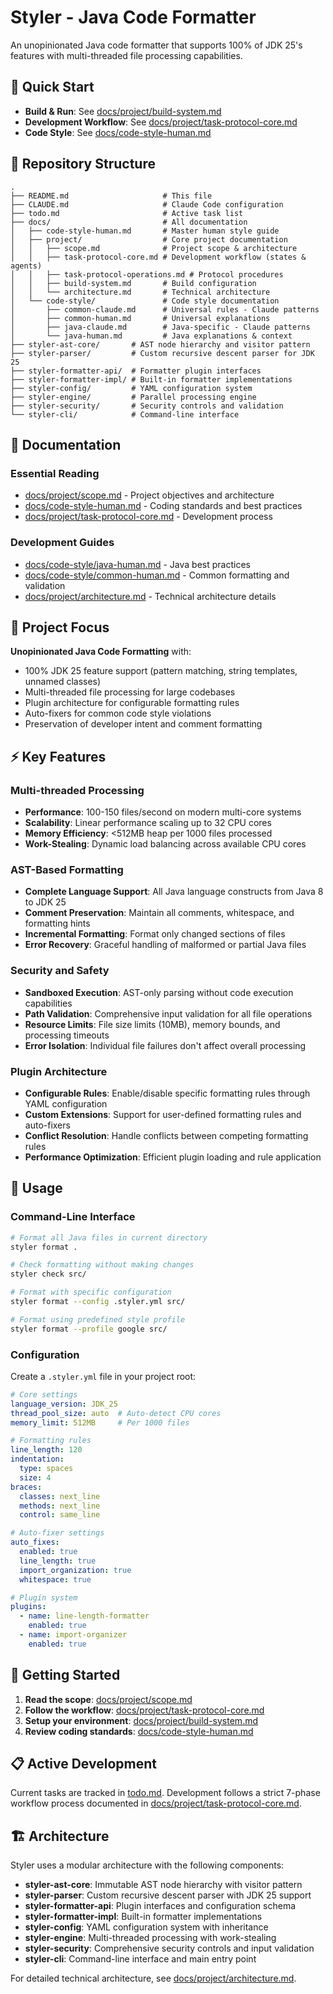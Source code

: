 # Styler - Java Code Formatter

An unopinionated Java code formatter that supports 100% of JDK 25's features with multi-threaded file processing capabilities.

## 🚀 Quick Start

- **Build & Run**: See [docs/project/build-system.md](docs/project/build-system.md)
- **Development Workflow**: See [docs/project/task-protocol-core.md](docs/project/task-protocol-core.md)
- **Code Style**: See [docs/code-style-human.md](docs/code-style-human.md)

## 📁 Repository Structure

```
.
├── README.md                     # This file
├── CLAUDE.md                     # Claude Code configuration
├── todo.md                       # Active task list
├── docs/                         # All documentation
│   ├── code-style-human.md       # Master human style guide
│   ├── project/                  # Core project documentation
│   │   ├── scope.md              # Project scope & architecture
│   │   ├── task-protocol-core.md # Development workflow (states & agents)
│   │   ├── task-protocol-operations.md # Protocol procedures
│   │   ├── build-system.md       # Build configuration
│   │   └── architecture.md       # Technical architecture
│   └── code-style/               # Code style documentation
│       ├── common-claude.md      # Universal rules - Claude patterns
│       ├── common-human.md       # Universal explanations
│       ├── java-claude.md        # Java-specific - Claude patterns
│       └── java-human.md         # Java explanations & context
├── styler-ast-core/       # AST node hierarchy and visitor pattern
├── styler-parser/         # Custom recursive descent parser for JDK 25
├── styler-formatter-api/  # Formatter plugin interfaces
├── styler-formatter-impl/ # Built-in formatter implementations
├── styler-config/         # YAML configuration system
├── styler-engine/         # Parallel processing engine
├── styler-security/       # Security controls and validation
└── styler-cli/            # Command-line interface
```

## 📖 Documentation

### Essential Reading
- [docs/project/scope.md](docs/project/scope.md) - Project objectives and architecture
- [docs/code-style-human.md](docs/code-style-human.md) - Coding standards and best practices
- [docs/project/task-protocol-core.md](docs/project/task-protocol-core.md) - Development process

### Development Guides
- [docs/code-style/java-human.md](docs/code-style/java-human.md) - Java best practices
- [docs/code-style/common-human.md](docs/code-style/common-human.md) - Common formatting and validation
- [docs/project/architecture.md](docs/project/architecture.md) - Technical architecture details

## 🎯 Project Focus

**Unopinionated Java Code Formatting** with:
- 100% JDK 25 feature support (pattern matching, string templates, unnamed classes)
- Multi-threaded file processing for large codebases
- Plugin architecture for configurable formatting rules
- Auto-fixers for common code style violations
- Preservation of developer intent and comment formatting

## ⚡ Key Features

### Multi-threaded Processing
- **Performance**: 100-150 files/second on modern multi-core systems
- **Scalability**: Linear performance scaling up to 32 CPU cores
- **Memory Efficiency**: <512MB heap per 1000 files processed
- **Work-Stealing**: Dynamic load balancing across available CPU cores

### AST-Based Formatting
- **Complete Language Support**: All Java language constructs from Java 8 to JDK 25
- **Comment Preservation**: Maintain all comments, whitespace, and formatting hints
- **Incremental Formatting**: Format only changed sections of files
- **Error Recovery**: Graceful handling of malformed or partial Java files

### Security and Safety
- **Sandboxed Execution**: AST-only parsing without code execution capabilities
- **Path Validation**: Comprehensive input validation for all file operations
- **Resource Limits**: File size limits (10MB), memory bounds, and processing timeouts
- **Error Isolation**: Individual file failures don't affect overall processing

### Plugin Architecture
- **Configurable Rules**: Enable/disable specific formatting rules through YAML configuration
- **Custom Extensions**: Support for user-defined formatting rules and auto-fixers
- **Conflict Resolution**: Handle conflicts between competing formatting rules
- **Performance Optimization**: Efficient plugin loading and rule application

## 🔧 Usage

### Command-Line Interface
```bash
# Format all Java files in current directory
styler format .

# Check formatting without making changes
styler check src/

# Format with specific configuration
styler format --config .styler.yml src/

# Format using predefined style profile
styler format --profile google src/
```

### Configuration
Create a `.styler.yml` file in your project root:

```yaml
# Core settings
language_version: JDK_25
thread_pool_size: auto  # Auto-detect CPU cores
memory_limit: 512MB     # Per 1000 files

# Formatting rules
line_length: 120
indentation:
  type: spaces
  size: 4
braces:
  classes: next_line
  methods: next_line
  control: same_line

# Auto-fixer settings
auto_fixes:
  enabled: true
  line_length: true
  import_organization: true
  whitespace: true

# Plugin system
plugins:
  - name: line-length-formatter
    enabled: true
  - name: import-organizer
    enabled: true
```

## 🚀 Getting Started

1. **Read the scope**: [docs/project/scope.md](docs/project/scope.md)
2. **Follow the workflow**: [docs/project/task-protocol-core.md](docs/project/task-protocol-core.md)
3. **Setup your environment**: [docs/project/build-system.md](docs/project/build-system.md)
4. **Review coding standards**: [docs/code-style-human.md](docs/code-style-human.md)

## 📋 Active Development

Current tasks are tracked in [todo.md](todo.md). Development follows a strict 7-phase workflow process documented in [docs/project/task-protocol-core.md](docs/project/task-protocol-core.md).

## 🏗️ Architecture

Styler uses a modular architecture with the following components:

- **styler-ast-core**: Immutable AST node hierarchy with visitor pattern
- **styler-parser**: Custom recursive descent parser with JDK 25 support
- **styler-formatter-api**: Plugin interfaces and configuration schema
- **styler-formatter-impl**: Built-in formatter implementations
- **styler-config**: YAML configuration system with inheritance
- **styler-engine**: Multi-threaded processing with work-stealing
- **styler-security**: Comprehensive security controls and input validation
- **styler-cli**: Command-line interface and main entry point

For detailed technical architecture, see [docs/project/architecture.md](docs/project/architecture.md).